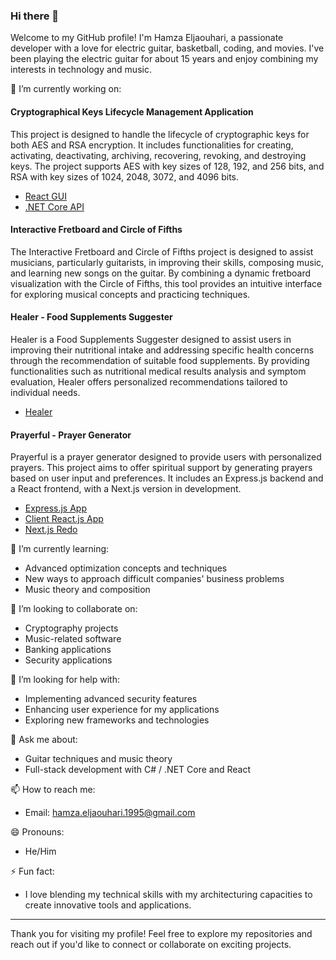 ### Hi there 👋

Welcome to my GitHub profile! I'm Hamza Eljaouhari, a passionate developer with a love for electric guitar, basketball, coding, and movies. I've been playing the electric guitar for about 15 years and enjoy combining my interests in technology and music.

🔭 I’m currently working on:

#### Cryptographical Keys Lifecycle Management Application

This project is designed to handle the lifecycle of cryptographic keys for both AES and RSA encryption. It includes functionalities for creating, activating, deactivating, archiving, recovering, revoking, and destroying keys. The project supports AES with key sizes of 128, 192, and 256 bits, and RSA with key sizes of 1024, 2048, 3072, and 4096 bits.

- [React GUI](https://github.com/hamza-eljaouhari/kms-react-gui)
- [.NET Core API](https://github.com/hamza-eljaouhari/klms-net-core)

#### Interactive Fretboard and Circle of Fifths

The Interactive Fretboard and Circle of Fifths project is designed to assist musicians, particularly guitarists, in improving their skills, composing music, and learning new songs on the guitar. By combining a dynamic fretboard visualization with the Circle of Fifths, this tool provides an intuitive interface for exploring musical concepts and practicing techniques.

#### Healer - Food Supplements Suggester

Healer is a Food Supplements Suggester designed to assist users in improving their nutritional intake and addressing specific health concerns through the recommendation of suitable food supplements. By providing functionalities such as nutritional medical results analysis and symptom evaluation, Healer offers personalized recommendations tailored to individual needs.

- [Healer](https://github.com/hamza-eljaouhari/healer)

#### Prayerful - Prayer Generator

Prayerful is a prayer generator designed to provide users with personalized prayers. This project aims to offer spiritual support by generating prayers based on user input and preferences. It includes an Express.js backend and a React frontend, with a Next.js version in development.

- [Express.js App](https://github.com/hamza-eljaouhari/express-prayerful)
- [Client React.js App](https://github.com/hamza-eljaouhari/prayerful)
- [Next.js Redo](https://github.com/hamza-eljaouhari/next-prayers)

🌱 I’m currently learning:
- Advanced optimization concepts and techniques
- New ways to approach difficult companies' business problems
- Music theory and composition

👯 I’m looking to collaborate on:
- Cryptography projects
- Music-related software
- Banking applications
- Security applications

🤔 I’m looking for help with:
- Implementing advanced security features
- Enhancing user experience for my applications
- Exploring new frameworks and technologies

💬 Ask me about:
- Guitar techniques and music theory
- Full-stack development with C# / .NET Core and React

📫 How to reach me:
- Email: [hamza.eljaouhari.1995@gmail.com](mailto:hamza.eljaouhari.1995@gmail.com)

😄 Pronouns:
- He/Him

⚡ Fun fact:
- I love blending my technical skills with my architecturing capacities to create innovative tools and applications.

---

Thank you for visiting my profile! Feel free to explore my repositories and reach out if you'd like to connect or collaborate on exciting projects.
